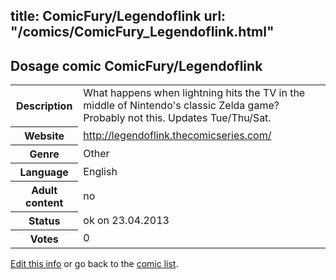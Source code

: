 title: ComicFury/Legendoflink
url: "/comics/ComicFury_Legendoflink.html"
---
Dosage comic ComicFury/Legendoflink
-----------------------------------------

<table class="comicinfo">
<tr>
<th>Description</th><td>What happens when lightning hits the TV in the middle of Nintendo's classic Zelda game? Probably not this. Updates Tue/Thu/Sat.</td>
</tr>
<tr>
<th>Website</th><td><a href="http://legendoflink.thecomicseries.com/">http://legendoflink.thecomicseries.com/</a></td>
</tr>
<tr>
<th>Genre</th><td>Other</td>
</tr>
<tr>
<th>Language</th><td>English</td>
</tr>
<tr>
<th>Adult content</th><td>no</td>
</tr>
<tr>
<th>Status</th><td>ok on 23.04.2013</td>
</tr>
<tr>
<th>Votes</th><td>0</div></td>
</tr>
</table>

[Edit this info](/comics/ComicFury_Legendoflink_edit.html) or go back to the [comic list](../comic-index.html).
